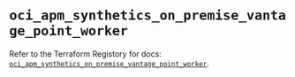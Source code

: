 # `oci_apm_synthetics_on_premise_vantage_point_worker`

Refer to the Terraform Registory for docs: [`oci_apm_synthetics_on_premise_vantage_point_worker`](https://registry.terraform.io/providers/oracle/oci/6.18.0/docs/resources/apm_synthetics_on_premise_vantage_point_worker).
